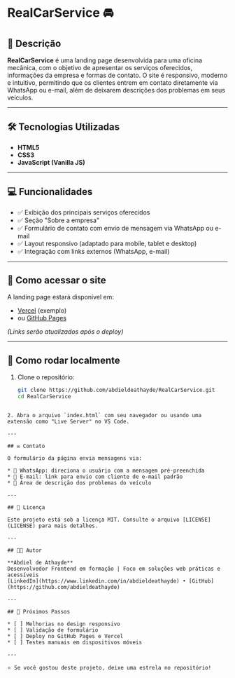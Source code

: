 # RealCarService 🚘

## 📌 Descrição

**RealCarService** é uma landing page desenvolvida para uma oficina mecânica, com o objetivo de apresentar os serviços oferecidos, informações da empresa e formas de contato. O site é responsivo, moderno e intuitivo, permitindo que os clientes entrem em contato diretamente via WhatsApp ou e-mail, além de deixarem descrições dos problemas em seus veículos.

---

## 🛠 Tecnologias Utilizadas

- **HTML5**
- **CSS3**
- **JavaScript (Vanilla JS)**

---

## 💻 Funcionalidades

- ✅ Exibição dos principais serviços oferecidos
- ✅ Seção "Sobre a empresa"
- ✅ Formulário de contato com envio de mensagem via WhatsApp ou e-mail
- ✅ Layout responsivo (adaptado para mobile, tablet e desktop)
- ✅ Integração com links externos (WhatsApp, e-mail)

---

## 🚀 Como acessar o site

A landing page estará disponível em:

- [Vercel](https://realcarservice.vercel.app) (exemplo)
- ou [GitHub Pages](https://abdieldeathayde.github.io/RealCarService)

*(Links serão atualizados após o deploy)*

---

## 🧭 Como rodar localmente

1. Clone o repositório:
   ```bash
   git clone https://github.com/abdieldeathayde/RealCarService.git
   cd RealCarService
````

2. Abra o arquivo `index.html` com seu navegador ou usando uma extensão como "Live Server" no VS Code.

---

## ✉️ Contato

O formulário da página envia mensagens via:

* 📱 WhatsApp: direciona o usuário com a mensagem pré-preenchida
* 📧 E-mail: link para envio com cliente de e-mail padrão
* 📝 Área de descrição dos problemas do veículo

---

## 📄 Licença

Este projeto está sob a licença MIT. Consulte o arquivo [LICENSE](LICENSE) para mais detalhes.

---

## 👨‍💻 Autor

**Abdiel de Athayde**
Desenvolvedor Frontend em formação | Foco em soluções web práticas e acessíveis
[LinkedIn](https://www.linkedin.com/in/abdieldeathayde) • [GitHub](https://github.com/abdieldeathayde)

---

## 🎯 Próximos Passos

* [ ] Melhorias no design responsivo
* [ ] Validação de formulário
* [ ] Deploy no GitHub Pages e Vercel
* [ ] Testes manuais em dispositivos móveis

---

⭐ Se você gostou deste projeto, deixe uma estrela no repositório!
